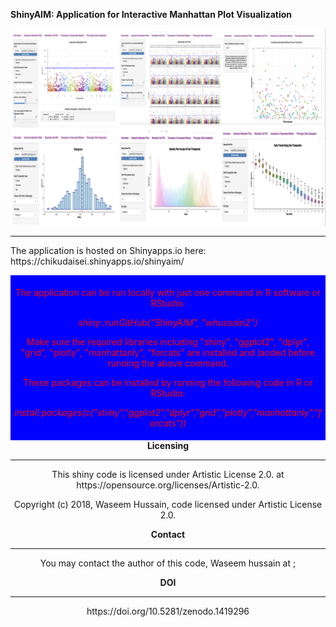  <b> ShinyAIM: Application for Interactive Manhattan Plot Visualization</b>
 
![](www/image.png)
<hr> 
The application is hosted on Shinyapps.io here: https://chikudaisei.shinyapps.io/shinyaim/
<header class = "mainHeader">
<p>
<div style="background-color:blue;color:red;padding:5px;">
<p>The application can be run  locally with just one command in R software or RStudio:</p>
<p><i>shiny::runGitHub("ShinyAIM", "whussain2")</i></p>
<p>Make sure the required libraries including "shiny", "ggplot2", "dplyr", "grid", "plotly", "manhattanly", "forcats" are installed and laoded before running the above command.</p>
<p>These packages can be installed by running the following code in R or RStudio:</p> 
<p><i>install.packages(c("shiny","ggplot2","dplyr","grid","plotly","manhattanly","forcats"))</i></p>
</div>
<b>Licensing</b>
<hr>
<p>This shiny code is licensed under Artistic License 2.0. at https://opensource.org/licenses/Artistic-2.0.</p> 
<p>Copyright (c) 2018, Waseem Hussain,  code licensed under Artistic License 2.0.</p>

<b>Contact</b>
<hr>
You may contact the author of this code, Waseem hussain at <waseem.hussain@unl.edu>; <waseemhussain907@gmail.com>

<b> DOI </b>
<hr>
https://doi.org/10.5281/zenodo.1419296
